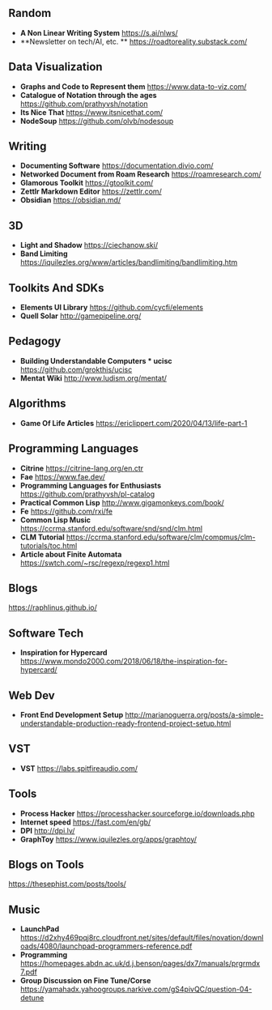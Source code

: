 ## Random
- **A Non Linear Writing System** https://s.ai/nlws/
- **Newsletter on tech/AI, etc. ** https://roadtoreality.substack.com/
## Data Visualization
- **Graphs and Code to Represent them** https://www.data-to-viz.com/
- **Catalogue of Notation through the ages** https://github.com/prathyvsh/notation
- **Its Nice That** https://www.itsnicethat.com/
- **NodeSoup** https://github.com/olvb/nodesoup

## Writing
- **Documenting Software** https://documentation.divio.com/
- **Networked Document from Roam Research** https://roamresearch.com/
- **Glamorous Toolkit** https://gtoolkit.com/
- **Zettlr Markdown Editor** https://zettlr.com/
- **Obsidian** https://obsidian.md/

## 3D
- **Light and Shadow** https://ciechanow.ski/
- **Band Limiting** https://iquilezles.org/www/articles/bandlimiting/bandlimiting.htm

## Toolkits And SDKs
- **Elements UI Library** https://github.com/cycfi/elements
- **Quell Solar** http://gamepipeline.org/

## Pedagogy
- **Building Understandable Computers * ucisc** https://github.com/grokthis/ucisc
- **Mentat Wiki** http://www.ludism.org/mentat/

## Algorithms
- **Game Of Life Articles** https://ericlippert.com/2020/04/13/life-part-1

## Programming Languages
- **Citrine** https://citrine-lang.org/en.ctr
- **Fae** https://www.fae.dev/
- **Programming Languages for Enthusiasts** https://github.com/prathyvsh/pl-catalog
- **Practical Common Lisp** http://www.gigamonkeys.com/book/
- **Fe** https://github.com/rxi/fe
- **Common Lisp Music** https://ccrma.stanford.edu/software/snd/snd/clm.html
- **CLM Tutorial** https://ccrma.stanford.edu/software/clm/compmus/clm-tutorials/toc.html
- **Article about Finite Automata** https://swtch.com/~rsc/regexp/regexp1.html

## Blogs
https://raphlinus.github.io/

## Software Tech
- **Inspiration for Hypercard** https://www.mondo2000.com/2018/06/18/the-inspiration-for-hypercard/

## Web Dev
- **Front End Development Setup** http://marianoguerra.org/posts/a-simple-understandable-production-ready-frontend-project-setup.html

## VST
- **VST** https://labs.spitfireaudio.com/

## Tools
- **Process Hacker** https://processhacker.sourceforge.io/downloads.php
- **Internet speed** https://fast.com/en/gb/ 
- **DPI** http://dpi.lv/
- **GraphToy** https://www.iquilezles.org/apps/graphtoy/

## Blogs on Tools
https://thesephist.com/posts/tools/

## Music
- **LaunchPad** https://d2xhy469pqj8rc.cloudfront.net/sites/default/files/novation/downloads/4080/launchpad-programmers-reference.pdf
- **Programming** https://homepages.abdn.ac.uk/d.j.benson/pages/dx7/manuals/prgrmdx7.pdf
- **Group Discussion on Fine Tune/Corse** https://yamahadx.yahoogroups.narkive.com/gS4pivQC/question-04-detune
